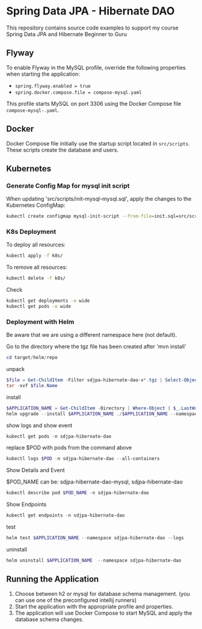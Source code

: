 # Spring Data JPA - Hibernate DAO
This repository contains source code examples to support my course Spring Data JPA and Hibernate Beginner to Guru

## Flyway

To enable Flyway in the MySQL profile, override the following properties when starting the application:
- `spring.flyway.enabled = true`
- `spring.docker.compose.file = compose-mysql.yaml`

This profile starts MySQL on port 3306 using the Docker Compose file `compose-mysql-.yaml`.

## Docker

Docker Compose file initially use the startup script located in `src/scripts`. These scripts create the database and users.

## Kubernetes

### Generate Config Map for mysql init script

When updating 'src/scripts/init-mysql-mysql.sql', apply the changes to the Kubernetes ConfigMap:
```bash
kubectl create configmap mysql-init-script --from-file=init.sql=src/scripts/init-mysql.sql --dry-run=client -o yaml | Out-File -Encoding utf8 k8s/mysql-init-script-configmap.yaml
```

### K8s Deployment

To deploy all resources:
```bash
kubectl apply -f k8s/
```

To remove all resources:
```bash
kubectl delete -f k8s/
```

Check
```bash
kubectl get deployments -o wide
kubectl get pods -o wide
```

### Deployment with Helm

Be aware that we are using a different namespace here (not default).

Go to the directory where the tgz file has been created after 'mvn install'
```powershell
cd target/helm/repo
```

unpack
```powershell
$file = Get-ChildItem -Filter sdjpa-hibernate-dao-v*.tgz | Select-Object -First 1
tar -xvf $file.Name
```

install
```powershell
$APPLICATION_NAME = Get-ChildItem -Directory | Where-Object { $_.LastWriteTime -ge $file.LastWriteTime } | Select-Object -ExpandProperty Name
helm upgrade --install $APPLICATION_NAME ./$APPLICATION_NAME --namespace sdjpa-hibernate-dao --create-namespace --wait --timeout 5m --debug
```

show logs and show event
```powershell
kubectl get pods -n sdjpa-hibernate-dao
```
replace $POD with pods from the command above
```powershell
kubectl logs $POD -n sdjpa-hibernate-dao --all-containers
```

Show Details and Event

$POD_NAME can be: sdjpa-hibernate-dao-mysql, sdjpa-hibernate-dao
```powershell
kubectl describe pod $POD_NAME -n sdjpa-hibernate-dao
```

Show Endpoints
```powershell
kubectl get endpoints -n sdjpa-hibernate-dao
```

test
```powershell
helm test $APPLICATION_NAME --namespace sdjpa-hibernate-dao --logs
```

uninstall
```powershell
helm uninstall $APPLICATION_NAME  --namespace sdjpa-hibernate-dao
```

## Running the Application
1. Choose between h2 or mysql for database schema management. (you can use one of the preconfigured intellij runners)
2. Start the application with the appropriate profile and properties.
3. The application will use Docker Compose to start MySQL and apply the database schema changes.